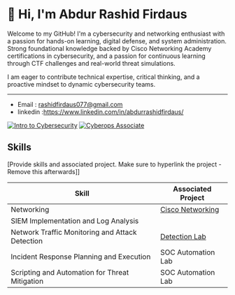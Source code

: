 # 👋 Hi, I'm Abdur Rashid Firdaus

Welcome to my GitHub! I'm a cybersecurity and networking enthusiast with a passion for hands-on learning, digital defense, and system administration. Strong foundational knowledge backed by Cisco Networking Academy certifications in cybersecurity, and a passion for continuous learning through CTF challenges and real-world threat simulations. 

I am eager to contribute technical expertise, critical thinking, and a proactive mindset to dynamic cybersecurity teams.

---

- Email : rashidfirdaus077@gmail.com
- linkedin :https://www.linkedin.com/in/abdurrashidfirdaus/

[![Intro to Cybersecurity](https://img.shields.io/badge/Cisco%20Networking-Intro%20to%20Cybersecurity-blue?logo=cisco)]([https://www.credly.com/badges/your-badge-1-link](https://www.credly.com/badges/a46536e6-a77b-4c92-8700-70eebe040fea/public_url)) [![Cyberops Associate](https://img.shields.io/badge/Cisco%20Networking-Cyberops%20Associate-blue?logo=cisco)]([https://www.credly.com/badges/c6bb4641-bdc7-4089-aef3-d90c225aa161/public_url)

## Skills
[Provide skills and associated project. Make sure to hyperlink the project - Remove this afterwards]]

| Skill                                         | Associated Project         |
|-----------------------------------------------|----------------------------|
| Networking                                    | <a href="https://github.com/Rashedeen/CIsco_Networking_Project">Cisco Networking</a>|
| SIEM Implementation and Log Analysis          | <a href="(https://github.com/Rashedeen/cisco_incident_response"></a>|
| Network Traffic Monitoring and Attack Detection | <a href="https://google.com">Detection Lab</a>|
| Incident Response Planning and Execution      | SOC Automation Lab|
| Scripting and Automation for Threat Mitigation | SOC Automation Lab|
<!---
Rashedeen/Rashedeen is a ✨ special ✨ repository because its `README.md` (this file) appears on your GitHub profile.
You can click the Preview link to take a look at your changes.
--->
